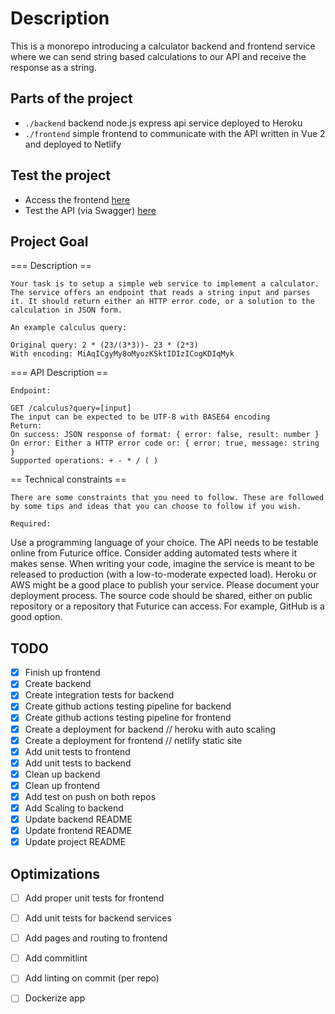 # Description

This is a monorepo introducing a calculator backend and frontend service where 
we can send string based calculations to our API and receive the response as a string.


## Parts of the project

- `./backend` backend node.js express api service deployed to Heroku
- `./frontend` simple frontend to communicate with the API written in Vue 2 and deployed to Netlify


## Test the project

- Access the frontend [here](https://badger-calculator.netlify.app/)
- Test the API (via Swagger) [here](https://badger-calculator.herokuapp.com/)
  
## Project Goal

=== Description ==

	Your task is to setup a simple web service to implement a calculator. The service offers an endpoint that reads a string input and parses it. It should return either an HTTP error code, or a solution to the calculation in JSON form.

	An example calculus query:

	Original query: 2 * (23/(3*3))- 23 * (2*3)
	With encoding: MiAqICgyMy8oMyozKSktIDIzICogKDIqMyk

=== API Description ==

	Endpoint:

	GET /calculus?query=[input]
	The input can be expected to be UTF-8 with BASE64 encoding
	Return:
	On success: JSON response of format: { error: false, result: number }
	On error: Either a HTTP error code or: { error: true, message: string }
	Supported operations: + - * / ( )

== Technical constraints ==

	There are some constraints that you need to follow. These are followed by some tips and ideas that you can choose to follow if you wish.

	Required:
  Use a programming language of your choice.
  The API needs to be testable online from Futurice office.
  Consider adding automated tests where it makes sense.
  When writing your code, imagine the service is meant to be released to production (with a low-to-moderate expected load).
  Heroku or AWS might be a good place to publish your service. Please document your deployment process.
  The source code should be shared, either on public repository or a repository that Futurice can access. For example, GitHub is a good option.



## TODO

- [x] Finish up frontend
- [x] Create backend
- [x] Create integration tests for backend
- [x] Create github actions testing pipeline for backend
- [x] Create github actions testing pipeline for frontend
- [x] Create a deployment for backend // heroku with auto scaling
- [x] Create a deployment for frontend // netlify static site
- [x] Add unit tests to frontend
- [x] Add unit tests to backend
- [x] Clean up backend
- [x] Clean up frontend
- [x] Add test on push on both repos
- [x] Add Scaling to backend
- [x] Update backend README
- [x] Update frontend README
- [x] Update project README

## Optimizations

- [ ] Add proper unit tests for frontend
- [ ] Add unit tests for backend services
- [ ] Add pages and routing to frontend
- [ ] Add commitlint
- [ ] Add linting on commit (per repo)
- [ ] Dockerize app



